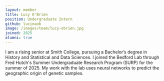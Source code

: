 ```yaml
---
layout: member
title: Lucy O'Brien
position: Undergraduate Intern
github: lucinaob
image: /images/team/lucy-obrien.jpg
joined: 2025
alumni: true
---
```


I am a rising senior at Smith College, pursuing a Bachelor’s degree in History and Statistical and Data Sciences. I joined the Bedford Lab through Fred Hutch's Summer Undergraduate Research Program (SURP) for the summer of 2025. My work with the lab uses neural networks to predict the geographic origin of genetic samples.
